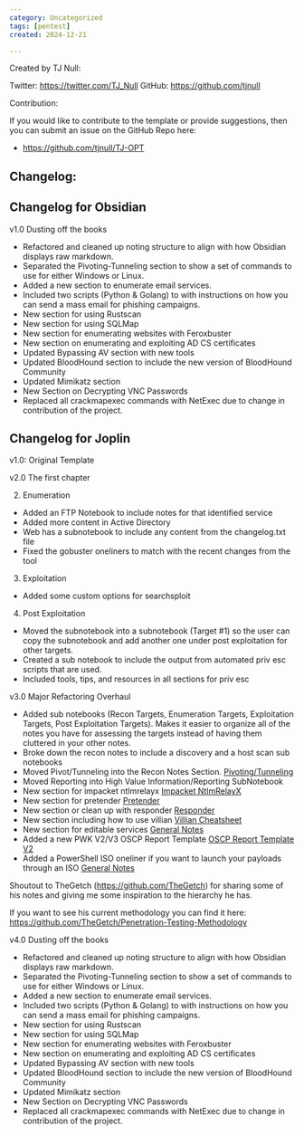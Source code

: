 ```yaml
---
category: Uncategorized
tags: [pentest]
created: 2024-12-21

---
```

Created by TJ Null:

Twitter: https://twitter.com/TJ_Null
GitHub: https://github.com/tjnull

Contribution: 

If you would like to contribute to the template or provide suggestions, then you can submit an issue on the GitHub Repo here:
- https://github.com/tjnull/TJ-OPT

## Changelog:

## Changelog for Obsidian

v1.0  Dusting off the books

- Refactored and cleaned up noting structure to align with how Obsidian displays raw markdown. 
- Separated the Pivoting-Tunneling section to show a set of commands to use for either Windows or Linux.
- Added a new section to enumerate email services. 
- Included two scripts (Python & Golang) to with instructions on how you can send a mass email for phishing campaigns.
- New section for using Rustscan
- New section for using SQLMap
- New section for enumerating websites with Feroxbuster
- New section on enumerating and exploiting AD CS certificates
- Updated Bypassing AV section with new tools
- Updated BloodHound section to include the new version of BloodHound Community
- Updated Mimikatz section
- New Section on Decrypting VNC Passwords
- Replaced all crackmapexec commands with NetExec due to change in contribution of the project. 
## Changelog for Joplin

v1.0: Original Template

v2.0 The first chapter

2. Enumeration 
- Added an FTP Notebook to include notes for that identified service
- Added more content in Active Directory
- Web has a subnotebook to include any content from the changelog.txt file
- Fixed the gobuster oneliners to match with the recent changes from the tool

3. Exploitation
- Added some custom options for searchsploit

4. Post Exploitation
- Moved the subnotebook into a subnotebook (Target #1) so the user can copy the subnotebook and add another one under post exploitation for other targets. 
- Created a sub notebook to include the output from automated priv esc scripts that are used.
- Included tools, tips, and resources in all sections for priv esc

v3.0 Major Refactoring Overhaul
- Added sub notebooks (Recon Targets, Enumeration Targets, Exploitation Targets, Post Exploitation Targets). Makes it easier to organize all of the notes you have for assessing the targets instead of having them cluttered in your other notes.
- Broke down the recon notes to include a discovery and a host scan sub notebooks
- Moved Pivot/Tunneling into the Recon Notes Section. [Pivoting/Tunneling](../Pentest%20Template%20Master%203.0/1.%20Recon%20Notes/Pivoting_Tunneling.md)
- Moved Reporting into High Value Information/Reporting SubNotebook 
- New section for impacket ntlmrelayx [Impacket NtlmRelayX](../Pentest%20Template%20Master%203.0/3.%20Enumeration%20Notes/Impacket%20NtlmRelayX.md)
- New section for pretender [Pretender](../Pentest%20Template%20Master%203.0/3.%20Enumeration%20Notes/Pretender.md)
- New section or clean up with responder [Responder](../Pentest%20Template%20Master%203.0/3.%20Enumeration%20Notes/Responder.md)
- New section including how to use villian [Villian Cheatsheet](../Pentest%20Template%20Master%203.0/5.%20Exploitation%20Notes/Villian%20Cheatsheet.md)
- New section for editable services [General Notes](../Pentest%20Template%20Master%203.0/7.%20Post%20Exploitation/Editable%20Services/General%20Notes.md)
- Added a new PWK V2/V3 OSCP Report Template [OSCP Report Template V2](../Pentest%20Template%20Master%203.0/9.%20High%20Value%20Information_Reporting/Reporting/OSCP%20Report%20Template%20V2.md)
- Added a PowerShell ISO oneliner if you want to launch your payloads through an ISO [General Notes](../Pentest%20Template%20Master%203.0/5.%20Exploitation%20Notes/General%20Notes.md)


Shoutout to TheGetch (https://github.com/TheGetch) for sharing some of his notes and giving me some inspiration to the hierarchy he has. 

If you want to see his current methodology you can find it here: https://github.com/TheGetch/Penetration-Testing-Methodology

v4.0  Dusting off the books

- Refactored and cleaned up noting structure to align with how Obsidian displays raw markdown. 
- Separated the Pivoting-Tunneling section to show a set of commands to use for either Windows or Linux.
- Added a new section to enumerate email services. 
- Included two scripts (Python & Golang) to with instructions on how you can send a mass email for phishing campaigns.
- New section for using Rustscan
- New section for using SQLMap
- New section for enumerating websites with Feroxbuster
- New section on enumerating and exploiting AD CS certificates
- Updated Bypassing AV section with new tools
- Updated BloodHound section to include the new version of BloodHound Community
- Updated Mimikatz section
- New Section on Decrypting VNC Passwords
- Replaced all crackmapexec commands with NetExec due to change in contribution of the project. 